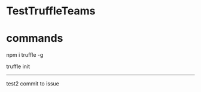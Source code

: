 # TestTruffleTeams

# commands
npm i truffle -g

truffle init


--------------
test2 commit to issue